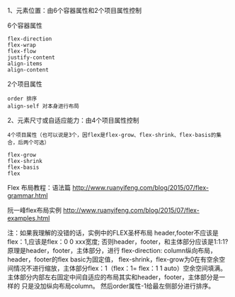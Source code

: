 
1、元素位置：由6个容器属性和2个项目属性控制

  6个容器属性

    flex-direction
    flex-wrap
    flex-flow
    justify-content
    align-items
    align-content

  2个项目属性

    order 排序
    align-self 对本身进行布局

2、元素尺寸或自适应能力：由4个项目属性控制

    4个项目属性（也可以说是3个，因flex是flex-grow、flex-shrink、flex-basis的集合，后两个可选）

    flex-grow
    flex-shrink
    flex-basis
    flex




Flex 布局教程：语法篇
http://www.ruanyifeng.com/blog/2015/07/flex-grammar.html

阮一峰flex布局实例
http://www.ruanyifeng.com/blog/2015/07/flex-examples.html

注：如果我理解的没错的话，实例中的FLEX圣杯布局 header,footer不应该是flex：1,应该是flex：0 0  xxx宽度;
否则header，footer，和主体部分应该是1:1:1?
原理是header，footer，主体部分，进行  flex-direction: column纵向布局，header，footer的flex basic为固定值，
flex-shrink，flex-grow为0在有空余空间情况不进行缩放，主体部分flex：1（flex：1= flex：1 1 auto）空余空间填满。
主体部分内部左右固定中间自适应的布局其实和header，footer，主体部分是一样的 只是没加纵向布局column。
然后order属性-1给最左侧部分进行排序。
